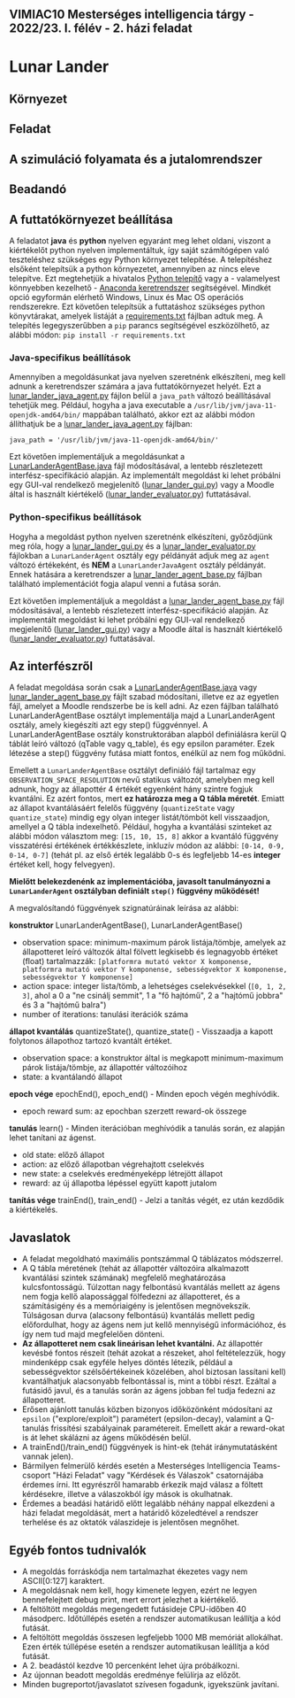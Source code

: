 ## VIMIAC10 Mesterséges intelligencia tárgy - 2022/23. I. félév - 2. házi feladat

# Lunar Lander

## Környezet

## Feladat

## A szimuláció folyamata és a jutalomrendszer

## Beadandó

## A futtatókörnyezet beállítása

A feladatot **java** és **python** nyelven egyaránt meg lehet oldani, viszont a kiértékelőt python nyelven implementáltuk,
így saját számítógépen való teszteléshez szükséges egy Python környezet telepítése.
A telepítéshez elsőként telepítsük a python környezetet, amennyiben az nincs eleve telepítve. 
Ezt megtehetjük a hivatalos [Python telepítő](https://www.python.org/downloads/) vagy a - valamelyest könnyebben kezelhető -
[Anaconda keretrendszer](https://www.anaconda.com/products/distribution) segítségével. 
Mindkét opció egyformán elérhető Windows, Linux és Mac OS operációs rendszerekre.
Ezt követően telepítsük a futtatáshoz szükséges python könyvtárakat, amelyek listáját a [requirements.txt](requirements.txt) fájlban adtuk meg. 
A telepítés legegyszerűbben a `pip` parancs segítségével eszközölhető, az alábbi módon: ```pip install -r requirements.txt```
### Java-specifikus beállítások
Amennyiben a megoldásunkat java nyelven szeretnénk elkészíteni, meg kell adnunk a keretrendszer számára a java 
futtatókörnyezet helyét. Ezt a [lunar_lander_java_agent.py](lunar_lander_java_agent.py) fájlon belül a `java_path` 
változó beállításával tehetjük meg. Például, hogyha a java executable a `/usr/lib/jvm/java-11-openjdk-amd64/bin/` mappában található, 
akkor ezt az alábbi módon állíthatjuk be a [lunar_lander_java_agent.py](lunar_lander_java_agent.py) fájlban:
```
java_path = '/usr/lib/jvm/java-11-openjdk-amd64/bin/'
```
Ezt követően implementáljuk a megoldásunkat a [LunarLanderAgentBase.java](LunarLanderAgentBase.java) fájl módosításával, a lentebb
részletezett interfész-specifikáció alapján. Az implementált megoldást ki lehet próbálni egy GUI-val rendelkező megjelenítő 
([lunar_lander_gui.py](lunar_lander_gui.py)) vagy a Moodle által is használt kiértékelő 
([lunar_lander_evaluator.py](lunar_lander_evaluator.py)) futtatásával.
### Python-specifikus beállítások
Hogyha a megoldást python nyelven szeretnénk elkészíteni, győződjünk meg róla, hogy a [lunar_lander_gui.py](lunar_lander_gui.py) és a
[lunar_lander_evaluator.py](lunar_lander_evaluator.py) fájlokban a `LunarLanderAgent` osztály egy példányát adjuk meg az `agent` változó 
értékeként, és **NEM** a `LunarLanderJavaAgent` osztály példányát. Ennek hatására a keretrendszer a 
[lunar_lander_agent_base.py](lunar_lander_agent_base.py) fájlban található implementációt fogja alapul venni a futása során.

Ezt követően implementáljuk a megoldást a [lunar_lander_agent_base.py](lunar_lander_agent_base.py) fájl módosításával, a lentebb 
részletezett interfész-specifikáció alapján. Az implementált megoldást ki lehet próbálni egy GUI-val rendelkező megjelenítő 
([lunar_lander_gui.py](lunar_lander_gui.py)) vagy a Moodle által is használt kiértékelő 
([lunar_lander_evaluator.py](lunar_lander_evaluator.py)) futtatásával.


## Az interfészről

A feladat megoldása során csak a [LunarLanderAgentBase.java](LunarLanderAgentBase.java) vagy [lunar_lander_agent_base.py](lunar_lander_agent_base.py) 
fájlt szabad módosítani, illetve ez az egyetlen fájl, amelyet a Moodle rendszerbe be is kell adni. Az ezen fájlban található LunarLanderAgentBase osztályt 
implementálja majd a LunarLanderAgent osztály, amely kiegészíti azt egy step() függvénnyel. A LunarLanderAgentBase osztály konstruktorában alapból 
definiálásra kerül Q táblát leíró változó (qTable vagy q_table), és egy epsilon paraméter. Ezek létezése a step() függvény futása miatt fontos, 
enélkül az nem fog működni.

Emellett a `LunarLanderAgentBase` osztályt definiáló fájl tartalmaz egy `OBSERVATION_SPACE_RESOLUTION` nevű statikus változót, amelyben meg kell adnunk, 
hogy az állapottér 4 értékét egyenként hány szintre fogjuk kvantálni. Ez azért fontos, mert **ez határozza meg a Q tábla méretét**. Emiatt az állapot 
kvantálásáért felelős függvény (`quantizeState` vagy `quantize_state`) mindig egy olyan integer listát/tömböt kell visszaadjon, amellyel a 
Q tábla indexelhető. Például, hogyha a kvantálási szinteket az alábbi módon választom meg: `[15, 10, 15, 8]` akkor a kvantáló függvény 
visszatérési értékének értékkészlete, inkluzív módon az alábbi: `[0-14, 0-9, 0-14, 0-7]` (tehát pl. az első érték legalább 0-s és 
legfeljebb 14-es **integer** értéket kell, hogy felvegyen).

**Mielőtt belekezdenénk az implementációba, javasolt tanulmányozni a `LunarLanderAgent` osztályban definiált `step()` függvény működését!**

A megvalósítandó függvények szignatúráinak leírása az alábbi:

**konstruktor** LunarLanderAgentBase(), LunarLanderAgentBase()
  * observation space: minimum-maximum párok listája/tömbje, amelyek az állapotteret leíró változók által fölvett legkisebb és legnagyobb értéket (float) tartalmazzák: `[platformra mutató vektor X komponense, platformra mutató vektor Y komponense, sebességvektor X komponense, sebességvektor Y komponense]`
  * action space: integer lista/tömb, a lehetséges cselekvésekkel (`[0, 1, 2, 3]`, ahol a 0 a "ne csinálj semmit", 1 a "fő hajtómű", 2 a "hajtómű jobbra" és 3 a "hajtómű balra")
  * number of iterations: tanulási iterációk száma

**állapot kvantálás** quantizeState(), quantize_state() - Visszaadja a kapott folytonos állapothoz tartozó kvantált értéket.
  * observation space: a konstruktor által is megkapott minimum-maximum párok listája/tömbje, az állapottér változóihoz
  * state: a kvantálandó állapot

**epoch vége** epochEnd(), epoch_end() - Minden epoch végén meghívódik.
  * epoch reward sum: az epochban szerzett reward-ok összege

**tanulás** learn() - Minden iterációban meghívódik a tanulás során, ez alapján lehet tanítani az ágenst.
  * old state: előző állapot
  * action: az előző állapotban végrehajtott cselekvés
  * new state: a cselekvés eredményeképp létrejött állapot
  * reward: az új állapotba lépéssel együtt kapott jutalom

**tanítás vége** trainEnd(), train_end() - Jelzi a tanítás végét, ez után kezdődik a kiértékelés.

## Javaslatok

* A feladat megoldható maximális pontszámmal Q táblázatos módszerrel.
* A Q tábla méretének (tehát az állapottér változóira alkalmazott kvantálási szintek számának) megfelelő meghatározása kulcsfontosságú. Túlzottan nagy felbontású kvantálás mellett az ágens nem fogja kellő alapossággal fölfedezni az állapotteret, és a számításigény és a memóriaigény is jelentősen megnövekszik. Túlságosan durva (alacsony felbontású) kvantálás mellett pedig előfordulhat, hogy az ágens nem jut kellő mennyiségű információhoz, és így nem tud majd megfelelően dönteni.
* **Az állapotteret nem csak lineárisan lehet kvantálni.** Az állapottér kevésbé fontos részeit (tehát azokat a részeket, ahol feltételezzük, hogy mindenképp csak egyféle helyes döntés létezik, például a sebességvektor szélsőértékeinek közelében, ahol biztosan lassítani kell) kvantálhatjuk alacsonyabb felbontással is, mint a többi részt. Ezáltal a futásidő javul, és a tanulás során az ágens jobban fel tudja fedezni az állapotteret.
* Erősen ajánlott tanulás közben bizonyos időközönként módosítani az `epsilon` ("explore/exploit") paramétert (epsilon-decay), valamint a Q-tanulás frissítési szabályainak paramétereit. Emellett akár a reward-okat is át lehet skálázni az ágens működésén belül.
* A trainEnd()/train_end() függvények is hint-ek (tehát iránymutatásként vannak jelen).
* Bármilyen felmerülő kérdés esetén a Mesterséges Intelligencia Teams-csoport "Házi Feladat" vagy "Kérdések és Válaszok" csatornájába érdemes írni. Itt egyrészről hamarabb érkezik majd válasz a föltett kérdésekre, illetve a válaszokból így mások is okulhatnak.
* Érdemes a beadási határidő előtt legalább néhány nappal elkezdeni a házi feladat megoldását, mert a határidő közeledtével a rendszer terhelése és az oktatók válaszideje is jelentősen megnőhet.

## Egyéb fontos tudnivalók

* A megoldás forráskódja nem tartalmazhat ékezetes vagy nem ASCII[0:127] karaktert.
* A megoldásnak nem kell, hogy kimenete legyen, ezért ne legyen bennefelejtett debug print, mert errort jelezhet a kiértékelő.
* A feltöltött megoldás megengedett futásideje CPU-időben 40 másodperc. Időtúllépés esetén a rendszer automatikusan leállítja a kód futását.
* A feltöltött megoldás összesen legfeljebb 1000 MB memóriát allokálhat. Ezen érték túllépése esetén a rendszer automatikusan leállítja a kód futását.
* A 2. beadástól kezdve 10 percenként lehet újra próbálkozni.
* Az újonnan beadott megoldás eredménye felülírja az előzőt.
* Minden bugreportot/javaslatot szívesen fogadunk, igyekszünk javítani.
